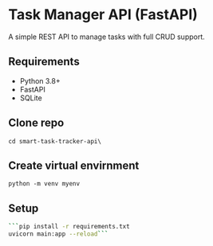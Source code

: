# Task Manager API (FastAPI)

A simple REST API to manage tasks with full CRUD support.

## Requirements

- Python 3.8+
- FastAPI
- SQLite

## Clone repo
```git clone https://github.com/bhola-dev58/smart-task-tracker-api.git
cd smart-task-tracker-api\
```
## Create virtual envirnment
```python -m venv myenv```

## Setup

```bash
```pip install -r requirements.txt
uvicorn main:app --reload```
